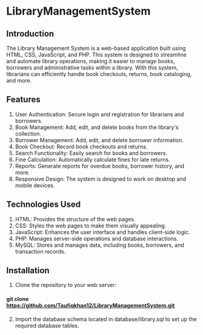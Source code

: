 # LibraryManagementSystem

## Introduction

   The Library Management System is a web-based application built using HTML, CSS, JavaScript, and PHP. This system is designed to streamline and automate library operations, making it easier to manage books,
        borrowers and  administrative tasks within a library. With this system, librarians can efficiently handle book checkouts, returns, book cataloging, and more.


## Features

   1. User Authentication: Secure login and registration for librarians and borrowers.
   2. Book Management: Add, edit, and delete books from the library's collection.
   3. Borrower Management: Add, edit, and delete borrower information.
   4. Book Checkout: Record book checkouts and returns.
   5. Search Functionality: Easily search for books and borrowers.
   6. Fine Calculation: Automatically calculate fines for late returns.
   7. Reports: Generate reports for overdue books, borrower history, and more.
   8. Responsive Design: The system is designed to work on desktop and mobile devices.


## Technologies Used

   1. HTML: Provides the structure of the web pages.
   2. CSS: Styles the web pages to make them visually appealing.
   3. JavaScript: Enhances the user interface and handles client-side logic.
   4. PHP: Manages server-side operations and database interactions.
   5. MySQL: Stores and manages data, including books, borrowers, and transaction records.

## Installation

  1. Clone the repository to your web server:
  
####   git clone    https://github.com/Taufiqkhan12/LibraryManagementSystem.git

 2. Import the database schema located in database/library.sql to set up the required database tables.













